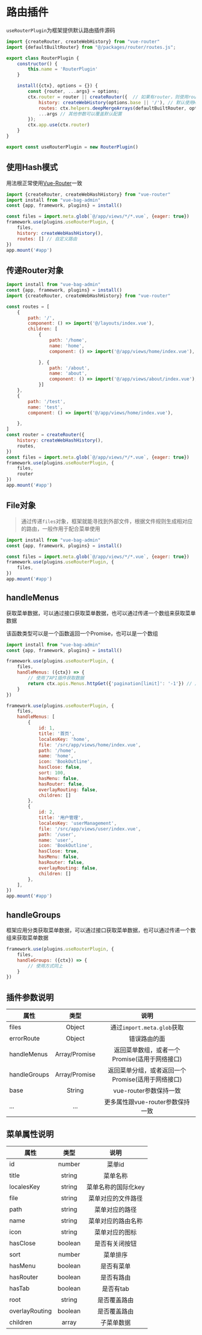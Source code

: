 # 路由插件

`useRouterPlugin`为框架提供默认路由插件源码

```javascript
import {createRouter, createWebHistory} from "vue-router"
import {defaultBuiltRouter} from "@/packages/router/routes.js";

export class RouterPlugin {
    constructor() {
        this.name = 'RouterPlugin'
    }

    install({ctx}, options = {}) {
        const {router, ...args} = options;
        ctx.router = router || createRouter({  // 如果有router，则使用router，否则使用默认的router
            history: createWebHistory(options.base || '/'), // 默认使用History模式
            routes: ctx.helpers.deepMergeArrays(defaultBuiltRouter, options.routes || []), // 合并默认路由与用户配置路由
            ...args // 其他参数可以覆盖默认配置
        });
        ctx.app.use(ctx.router)
    }
}

export const useRouterPlugin = new RouterPlugin()

```

## 使用Hash模式

用法根正常使用[Vue-Router](https://router.vuejs.org/zh/guide/)一致

```javascript
import {createRouter, createWebHashHistory} from "vue-router"
import install from "vue-bag-admin"
const {app, framework, plugins} = install()

const files = import.meta.glob(`@/app/views/*/*.vue`, {eager: true})
framework.use(plugins.useRouterPlugin, {
    files,
    history: createWebHashHistory(),
    routes: [] // 自定义路由
})
app.mount('#app')
```

## 传递Router对象

```javascript
import install from "vue-bag-admin"
const {app, framework, plugins} = install()
import {createRouter, createWebHashHistory} from "vue-router"

const routes = [
    {
        path: '/',
        component: () => import('@/layouts/index.vue'),
        children: [
            {
                path: '/home',
                name: 'home',
                component: () => import('@/app/views/home/index.vue'),

            }, {
                path: '/about',
                name: 'about',
                component: () => import('@/app/views/about/index.vue'),
            }]
    },
    {
        path: '/test',
        name: 'test',
        component: () => import('@/app/views/home/index.vue'),

    },
]
const router = createRouter({
    history: createWebHashHistory(),
    routes,
})
const files = import.meta.glob(`@/app/views/*/*.vue`, {eager: true})
framework.use(plugins.useRouterPlugin, {
    files,
    router
})
app.mount('#app')
```

## File对象

> 通过传递`files`对象，框架就能寻找到外部文件，根据文件规则生成相对应的路由，一般作用于配合菜单使用

```javascript
import install from "vue-bag-admin"
const {app, framework, plugins} = install()

const files = import.meta.glob(`@/app/views/*/*.vue`, {eager: true})
framework.use(plugins.useRouterPlugin, {
    files,
})
app.mount('#app')
```

## handleMenus

获取菜单数据，可以通过接口获取菜单数据，也可以通过传递一个数组来获取菜单数据

该函数类型可以是一个函数返回一个Promise，也可以是一个数组

```javascript
import install from "vue-bag-admin"
const {app, framework, plugins} = install()

framework.use(plugins.useRouterPlugin, {
    files,
    handleMenus: ({ctx}) => {
        // 使用了API插件获取数据
        return ctx.apis.Menus.httpGet({'pagination[limit]': '-1'}) // 从接口获取菜单数据
    }
})

framework.use(plugins.useRouterPlugin, {
    files,
    handleMenus: [
        {
            id: 1,
            title: '首页',
            localesKey: 'home',
            file: '/src/app/views/home/index.vue',
            path: '/home',
            name: 'home',
            icon: 'BookOutline',
            hasClose: false,
            sort: 100,
            hasMenu: false,
            hasRouter: false,
            overlayRouting: false,
            children: []
        },
        {
            id: 2,
            title: '用户管理',
            localesKey: 'userManagement',
            file: '/src/app/views/user/index.vue',
            path: '/user',
            name: 'user',
            icon: 'BookOutline',
            hasClose: true,
            hasMenu: false,
            hasRouter: false,
            overlayRouting: false,
            children: []
        },
    ],
})
app.mount('#app')
```

## handleGroups

框架应用分类获取菜单数据，可以通过接口获取菜单数据，也可以通过传递一个数组来获取菜单数据

```javascript
framework.use(plugins.useRouterPlugin, {
    files,
    handleGroups: ({ctx}) => {
        // 使用方式同上
    }
})
```

## 插件参数说明

| 属性           |      类型       |              说明               |
|--------------|:-------------:|:-----------------------------:|
| files        |    Object     |    通过`import.meta.glob`获取     |
| errorRoute   |    Object     |            错误路由的面             |
| handleMenus  | Array/Promise |  返回菜单数组，或者一个Promise(适用于网络接口)  |
| handleGroups | Array/Promise | 返回菜单分组，或者返回一个Promise(适用于网络接口) |
| base         |    String     |       vue-router参数保持一致        |
| ...          |      ...      |     更多属性跟vue-router参数保持一致     |

## 菜单属性说明

| 属性             |   类型    |     说明      |
|----------------|:-------:|:-----------:|
| id             | number  |    菜单id     |
| title          | string  |    菜单名称     |
| localesKey     | string  | 菜单名称的国际化key |
| file           | string  |  菜单对应的文件路径  |
| path           | string  |   菜单对应的路径   |
| name           | string  |  菜单对应的路由名称  |
| icon           | string  |   菜单对应的图标   |
| hasClose       | boolean |   是否有关闭按钮   |
| sort           | number  |    菜单排序     |
| hasMenu        | boolean |    是否有菜单    |
| hasRouter      | boolean |    是否有路由    |
| hasTab         | boolean |   是否有tab    |
| root           | string  |   是否覆盖路由    |
| overlayRouting | boolean |   是否覆盖路由    |
| children       |  array  |    子菜单数据    |

